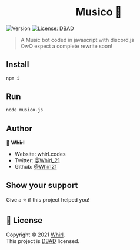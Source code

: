 <h1 align="center">Musico 🎵</h1>
<p>
  <img alt="Version" src="https://img.shields.io/badge/version-1.5.0-blue.svg?cacheSeconds=2592000" />
  <a href="dbad-license.org" target="_blank">
    <img alt="License: DBAD" src="https://img.shields.io/badge/License-DBAD-yellow.svg" />
  </a>
   
</p>

> A Music bot coded in javascript with discord.js<Br>
  > OwO expect a complete rewrite soon!

## Install

```sh
npm i
```

## Run 

```sh
node musico.js
```

## Author

👤 **Whirl**

* Website: whirl.codes
* Twitter: [@Whirl\_21](https://twitter.com/Whirl\_21)
* Github: [@Whirl21](https://github.com/Whirl21)

## Show your support

Give a ⭐️ if this project helped you!

## 📝 License

Copyright © 2021 [Whirl](https://github.com/Whirl21).<br />
This project is [DBAD](dbad-license.org) licensed.

